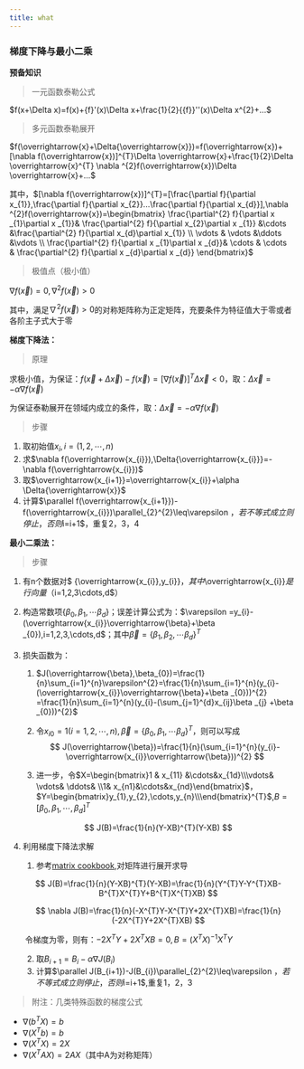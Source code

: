 ```yaml
---
title: what
---
```




### 梯度下降与最小二乘

**预备知识**

>  一元函数泰勒公式

$f(x+\Delta x)=f(x)+{f}'(x)\Delta x+\frac{1}{2}{{f}}''(x)\Delta x^{2}+...$

>  多元函数泰勒展开

$f(\overrightarrow{x}+\Delta{\overrightarrow{x}})=f(\overrightarrow{x})+[\nabla f(\overrightarrow{x})]^{T}\Delta \overrightarrow{x}+\frac{1}{2}\Delta \overrightarrow{x}^{T} \nabla ^{2}f(\overrightarrow{x})\Delta \overrightarrow{x}+...$

其中，$[\nabla f(\overrightarrow{x})]^{T}=[\frac{\partial f}{\partial x_{1}},\frac{\partial f}{\partial x_{2}}...\frac{\partial f}{\partial x_{d}}],\nabla ^{2}f(\overrightarrow{x})=\begin{bmatrix}
 \frac{\partial^{2} f}{\partial x _{1}\partial x _{1}}& \frac{\partial^{2} f}{\partial x_{2}\partial x _{1}} &\cdots &\frac{\partial^{2} f}{\partial x_{d}\partial x_{1}} \\ 
 \vdots & \vdots &\ddots  &\vdots \\ 
 \frac{\partial^{2} f}{\partial x _{1}\partial x _{d}}& \cdots & \cdots & \frac{\partial^{2} f}{\partial x _{d}\partial x _{d}}
\end{bmatrix}$

>  极值点（极小值）

$\nabla f(\overrightarrow{x})=0 ,\nabla ^{2}f(\overrightarrow{x})>0$

其中，满足$\nabla ^{2}f(\overrightarrow{x})>0$的对称矩阵称为正定矩阵，充要条件为特征值大于零或者各阶主子式大于零

**梯度下降法：**

> 原理

求极小值，为保证：$f(\overrightarrow{x}+\Delta{\overrightarrow{x}})-f(\overrightarrow{x})=[\nabla f(\overrightarrow{x})]^{T}\Delta \overrightarrow{x}<0$，取：$\Delta{\overrightarrow{x}}=-\alpha \nabla f(\overrightarrow{x})$

为保证泰勒展开在领域内成立的条件，取：$\Delta{\overrightarrow{x}}=-\alpha \nabla f(\overrightarrow{x})$

> 步骤

1. 取初始值$x_{i},i=(1,2,\cdots,n)$
2. 求$\nabla f(\overrightarrow{x_{i}}),\Delta{\overrightarrow{x_{i}}}=-\nabla f(\overrightarrow{x_{i}})$
3. 取$\overrightarrow{x_{i+1}}=\overrightarrow{x_{i}}+\alpha \Delta{\overrightarrow{x}}$
4. 计算$\parallel f(\overrightarrow{x_{i+1}})-f(\overrightarrow{x_{i}})\parallel_{2}^{2}\leq\varepsilon $，若不等式成立则停止，否则$i=i+1$，重复2，3，4

**最小二乘法：**

> 步骤

1. 有n个数据对$ \{\overrightarrow{x_{i}},y_{i}\}$，其中$\overrightarrow{x_{i}}$是行向量（$i=1,2,3\cdots,d$）

2. 构造常数项$\{\beta _{0},\beta _{1},\cdots\beta _{d} \}$；误差计算公式为：$\varepsilon =y_{i}-(\overrightarrow{x_{i}}\overrightarrow{\beta}+\beta _{0}),i=1,2,3,\cdots,d$；其中$\overrightarrow{\beta }=\{\beta _{1},\beta _{2},\cdots\beta _{d} \}^{T}$

3. 损失函数为：

   1. $J(\overrightarrow{\beta},\beta_{0})=\frac{1}{n}\sum_{i=1}^{n}\varepsilon^{2}=\frac{1}{n}\sum_{i=1}^{n}(y_{i}-(\overrightarrow{x_{i}}\overrightarrow{\beta}+\beta _{0}))^{2}
      =\frac{1}{n}\sum_{i=1}^{n}(y_{i}-(\sum_{j=1}^{d}x_{ij}\beta _{j} +\beta _{0}))^{2}$

   2. 令$x_{i0}=1(i=1,2,\cdots,n),\overrightarrow{\beta }=\{\beta _{0},\beta _{1},\cdots\beta _{d} \}^{T}$，则可以写成
      $$
      J(\overrightarrow{\beta})=\frac{1}{n}(\sum_{i=1}^{n}(y_{i}-\overrightarrow{x_{i}}\overrightarrow{\beta}))^{2}
      $$

   3. 进一步，令$X=\begin{bmatrix}1 & x_{11} &\cdots&x_{1d}\\\vdots& \vdots& \ddots& \\1& x_{n1}&\cdots&x_{nd}\end{bmatrix}$，$Y=\begin{bmatrix}y_{1},y_{2},\cdots,y_{n}\\\end{bmatrix}^{T}$,$B=[\beta_{0},\beta_{1},\cdots,\beta_{d}]^{T}$

   $$
   J(B)=\frac{1}{n}(Y-XB)^{T}(Y-XB)
   $$

4. 利用梯度下降法求解

   1. 参考[matrix cookbook](https://www.math.uwaterloo.ca/~hwolkowi/matrixcookbook.pdf),对矩阵进行展开求导

   $$
   J(B)=\frac{1}{n}(Y-XB)^{T}(Y-XB)=\frac{1}{n}(Y^{T}Y-Y^{T}XB-B^{T}X^{T}Y+B^{T}X^{T}XB)
   $$

   $$
   \nabla J(B)=\frac{1}{n}(-X^{T}Y-X^{T}Y+2X^{T}XB)=\frac{1}{n}(-2X^{T}Y+2X^{T}XB)
   $$

   ​	令梯度为零，则有：$-2X^{T}Y+2X^{T}XB=0,B=(X^{T}X)^{-1}X^{T}Y$

   2. 取$B_{i+1}={B_{i}}-\alpha \nabla J(B_{i})$
   3. 计算$\parallel J(B_{i+1})-J(B_{i})\parallel_{2}^{2}\leq\varepsilon $，若不等式成立则停止，否则$i=i+1$,重复1，2，3

> 附注：几类特殊函数的梯度公式

- $\nabla (b^{T}X)=b$
- $\nabla (X^{T}b)=b$
- $\nabla (X^{T}X)=2X$
- $\nabla (X^{T}AX)=2AX$（其中A为对称矩阵）